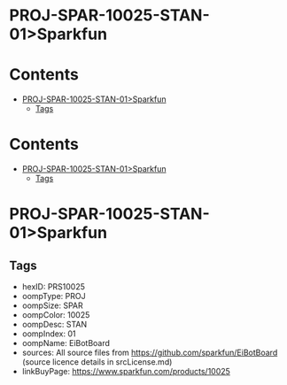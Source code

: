 
PROJ-SPAR-10025-STAN-01>Sparkfun
================================

Contents
========

* [PROJ-SPAR-10025-STAN-01>Sparkfun](#proj-spar-10025-stan-01sparkfun)
	* [Tags](#tags)

Contents
========

* [PROJ-SPAR-10025-STAN-01>Sparkfun](#proj-spar-10025-stan-01sparkfun)
	* [Tags](#tags)

# PROJ-SPAR-10025-STAN-01>Sparkfun

## Tags

- hexID: PRS10025
- oompType: PROJ
- oompSize: SPAR
- oompColor: 10025
- oompDesc: STAN
- oompIndex: 01
- oompName: EiBotBoard
- sources: All source files from https://github.com/sparkfun/EiBotBoard (source licence details in srcLicense.md)
- linkBuyPage: https://www.sparkfun.com/products/10025
